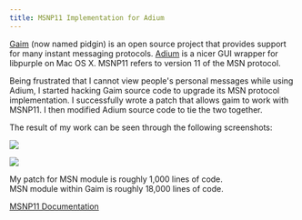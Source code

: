 ```yaml
---
title: MSNP11 Implementation for Adium
---
```

[Gaim][1] (now named pidgin) is an open source project that provides support
for many instant messaging protocols. [Adium][2] is a nicer GUI wrapper for
libpurple on Mac OS X. MSNP11 refers to version 11 of the MSN protocol.

Being frustrated that I cannot view people's personal messages while using
Adium, I started hacking Gaim source code to upgrade its MSN protocol
implementation. I successfully wrote a patch that allows gaim to work with
MSNP11. I then modified Adium source code to tie the two together.

The result of my work can be seen through the following screenshots:

![](https://imagedatastore.appspot.com/ahBzfmltYWdlZGF0YXN0b3Jlcg0LEgVpbWFnZRi8kX8M)

![](https://imagedatastore.appspot.com/ahBzfmltYWdlZGF0YXN0b3Jlcg4LEgVpbWFnZRj7p7ADDA)

My patch for MSN module is roughly 1,000 lines of code.  
MSN module within Gaim is roughly 18,000 lines of code.

[MSNP11 Documentation][3]

  [1]: http://www.pidgin.im/about/
  [2]: http://adium.im/
  [3]: http://msnpiki.msnfanatic.com/index.php/MSNP11:Changes
